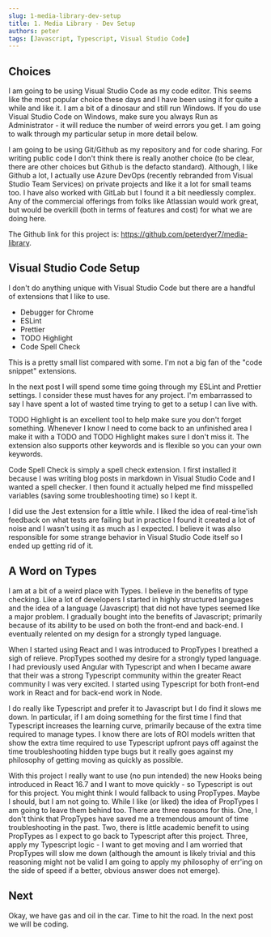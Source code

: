 ```yaml
---
slug: 1-media-library-dev-setup
title: 1. Media Library - Dev Setup
authors: peter
tags: [Javascript, Typescript, Visual Studio Code]
---
```


## Choices

I am going to be using Visual Studio Code as my code editor. This seems like the most popular choice these days and I have been using it for quite a while and like it. I am a bit of a dinosaur and still run Windows. If you do use Visual Studio Code on Windows, make sure you always Run as Administrator - it will reduce the number of weird errors you get. I am going to walk through my particular setup in more detail below.

I am going to be using Git/Github as my repository and for code sharing. For writing public code I don't think there is really another choice (to be clear, there are other choices but Github is the defacto standard). Although, I like Github a lot, I actually use Azure DevOps (recently rebranded from Visual Studio Team Services) on private projects and like it a lot for small teams too. I have also worked with GitLab but I found it a bit needlessly complex. Any of the commercial offerings from folks like Atlassian would work great, but would be overkill (both in terms of features and cost) for what we are doing here.

<!--truncate-->

The Github link for this project is: <https://github.com/peterdyer7/media-library>.

## Visual Studio Code Setup

I don't do anything unique with Visual Studio Code but there are a handful of extensions that I like to use.

- Debugger for Chrome
- ESLint
- Prettier
- TODO Highlight
- Code Spell Check

This is a pretty small list compared with some. I'm not a big fan of the "code snippet" extensions.

In the next post I will spend some time going through my ESLint and Prettier settings. I consider these must haves for any project. I'm embarrassed to say I have spent a lot of wasted time trying to get to a setup I can live with.

TODO Highlight is an excellent tool to help make sure you don't forget something. Whenever I know I need to come back to an unfinished area I make it with a TODO and TODO Highlight makes sure I don't miss it. The extension also supports other keywords and is flexible so you can your own keywords.

Code Spell Check is simply a spell check extension. I first installed it because I was writing blog posts in markdown in Visual Studio Code and I wanted a spell checker. I then found it actually helped me find misspelled variables (saving some troubleshooting time) so I kept it.

I did use the Jest extension for a little while. I liked the idea of real-time'ish feedback on what tests are failing but in practice I found it created a lot of noise and I wasn't using it as much as I expected. I believe it was also responsible for some strange behavior in Visual Studio Code itself so I ended up getting rid of it.

## A Word on Types

I am at a bit of a weird place with Types. I believe in the benefits of type checking. Like a lot of developers I started in highly structured languages and the idea of a language (Javascript) that did not have types seemed like a major problem. I gradually bought into the benefits of Javascript; primarily because of its ability to be used on both the front-end and back-end. I eventually relented on my design for a strongly typed language.

When I started using React and I was introduced to PropTypes I breathed a sigh of relieve. PropTypes soothed my desire for a strongly typed language. I had previously used Angular with Typescript and when I became aware that their was a strong Typescript community within the greater React community I was very excited. I started using Typescript for both front-end work in React and for back-end work in Node.

I do really like Typescript and prefer it to Javascript but I do find it slows me down. In particular, if I am doing something for the first time I find that Typescript increases the learning curve, primarily because of the extra time required to manage types. I know there are lots of ROI models written that show the extra time required to use Typescript upfront pays off against the time troubleshooting hidden type bugs but it really goes against my philosophy of getting moving as quickly as possible.

With this project I really want to use (no pun intended) the new Hooks being introduced in React 16.7 and I want to move quickly - so Typescript is out for this project. You might think I would fallback to using PropTypes. Maybe I should, but I am not going to. While I like (or liked) the idea of PropTypes I am going to leave them behind too. There are three reasons for this. One, I don't think that PropTypes have saved me a tremendous amount of time troubleshooting in the past. Two, there is little academic benefit to using PropTypes as I expect to go back to Typescript after this project. Three, apply my Typescript logic - I want to get moving and I am worried that PropTypes will slow me down (although the amount is likely trivial and this reasoning might not be valid I am going to apply my philosophy of err'ing on the side of speed if a better, obvious answer does not emerge).

## Next

Okay, we have gas and oil in the car. Time to hit the road. In the next post we will be coding.
